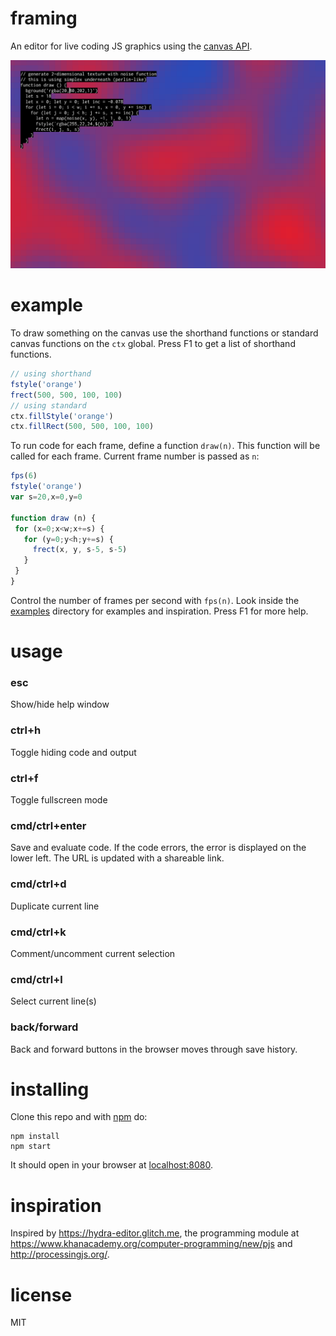 # framing

An editor for live coding JS graphics using the 
[canvas API](https://developer.mozilla.org/en-US/docs/Web/API/CanvasRenderingContext2D).

<img src="images/screen.png" width="720">


# example

To draw something on the canvas use the shorthand functions or standard canvas functions on the `ctx` global.
Press F1 to get a list of shorthand functions.

 ```js
 // using shorthand
fstyle('orange')
frect(500, 500, 100, 100)
 // using standard
ctx.fillStyle('orange')
ctx.fillRect(500, 500, 100, 100)
 ```

To run code for each frame, define a function `draw(n)`.
This function will be called for each frame. Current frame number is passed as `n`:

```js
fps(6)
fstyle('orange')
var s=20,x=0,y=0

function draw (n) {
 for (x=0;x<w;x+=s) {
   for (y=0;y<h;y+=s) {
     frect(x, y, s-5, s-5)
   }
 }
}
```

Control the number of frames per second with `fps(n)`.
Look inside the [examples](examples) directory for examples and inspiration. Press F1 for more help.

# usage

### esc
Show/hide help window

### ctrl+h
Toggle hiding code and output

### ctrl+f
Toggle fullscreen mode

### cmd/ctrl+enter
Save and evaluate code. If the code errors, the error is displayed on the lower left.
The URL is updated with a shareable link.

### cmd/ctrl+d
Duplicate current line

### cmd/ctrl+k
Comment/uncomment current selection

### cmd/ctrl+l
Select current line(s)

### back/forward
Back and forward buttons in the browser moves through save history.


# installing
Clone this repo and with [npm](https://npmjs.com/) do:

```
npm install
npm start
```

It should open in your browser at [localhost:8080](http://localhost:8080).


# inspiration

Inspired by https://hydra-editor.glitch.me, the programming module at 
https://www.khanacademy.org/computer-programming/new/pjs and http://processingjs.org/.

# license

MIT

[1]: https://developer.mozilla.org/en-US/docs/Web/API/CanvasRenderingContext2D
